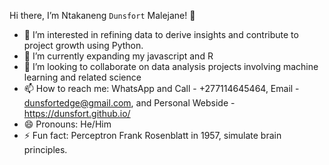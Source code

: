 Hi there, I’m Ntakaneng `Dunsfort` Malejane! 👋
- 👀 I’m interested in refining data to derive insights and contribute to project growth using Python.  
- 🌱 I’m currently expanding my javascript and R 
- 💞️ I’m looking to collaborate on data analysis projects involving machine learning and related science 
- 📫 How to reach me: WhatsApp and Call - +277114645464, Email - dunsfortedge@gmail.com, and Personal Webside - https://dunsfort.github.io/
- 😄 Pronouns: He/Him
- ⚡ Fun fact: Perceptron Frank Rosenblatt in 1957, simulate brain principles.

<!---
dunsfort/dunsfort is a ✨ special ✨ repository because its `README.md` (this file) appears on your GitHub profile.
You can click the Preview link to take a look at your changes.
--->
